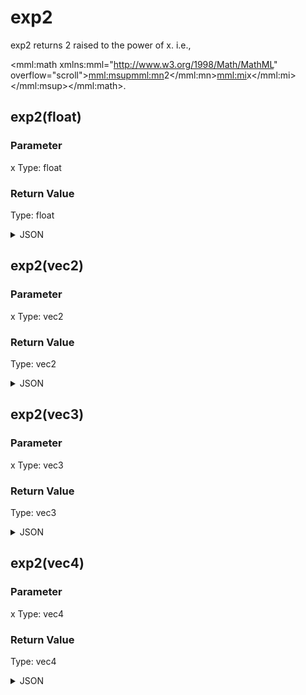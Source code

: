 # exp2


exp2 returns 2 raised to the power of x. i.e.,

<mml:math xmlns:mml="http://www.w3.org/1998/Math/MathML" overflow="scroll"><mml:msup><mml:mn>2</mml:mn><mml:mi>x</mml:mi></mml:msup></mml:math>.

## exp2(float)

### Parameter

x
  Type: float

### Return Value

  Type: float

<details><summary>JSON</summary>

```
{
  "Type": "exp2(float)",
  "Name": "exp2(float)",
  "Category": 1,
  "InputPins": [
    {
      "Connection": null,
      "Id": "x",
      "Type": "float"
    }
  ],
  "OutputPins": [
    {
      "Id": "",
      "Type": "float"
    }
  ]
}
```

</details>

## exp2(vec2)

### Parameter

x
  Type: vec2

### Return Value

  Type: vec2

<details><summary>JSON</summary>

```
{
  "Type": "exp2(vec2)",
  "Name": "exp2(vec2)",
  "Category": 1,
  "InputPins": [
    {
      "Connection": null,
      "Id": "x",
      "Type": "vec2"
    }
  ],
  "OutputPins": [
    {
      "Id": "",
      "Type": "vec2"
    }
  ]
}
```

</details>

## exp2(vec3)

### Parameter

x
  Type: vec3

### Return Value

  Type: vec3

<details><summary>JSON</summary>

```
{
  "Type": "exp2(vec3)",
  "Name": "exp2(vec3)",
  "Category": 1,
  "InputPins": [
    {
      "Connection": null,
      "Id": "x",
      "Type": "vec3"
    }
  ],
  "OutputPins": [
    {
      "Id": "",
      "Type": "vec3"
    }
  ]
}
```

</details>

## exp2(vec4)

### Parameter

x
  Type: vec4

### Return Value

  Type: vec4

<details><summary>JSON</summary>

```
{
  "Type": "exp2(vec4)",
  "Name": "exp2(vec4)",
  "Category": 1,
  "InputPins": [
    {
      "Connection": null,
      "Id": "x",
      "Type": "vec4"
    }
  ],
  "OutputPins": [
    {
      "Id": "",
      "Type": "vec4"
    }
  ]
}
```

</details>

